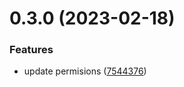 # 0.3.0 (2023-02-18)


### Features

* update permisions ([7544376](https://github.com/AlexanderMar21/ci_library_autorelease/commit/75443769061f8ab43a8d69cfd838a9e2d4e0b357))




